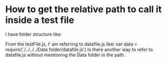 
# How to get the relative path to call it inside a test file

I have folder structure like:

From the testFile.js, I' am referring to datafile.js like:
var data = require('./../../../Data folder/datafile.js')
Is there another way to refer to datafile.js without mentioning the Data folder in the path.

        